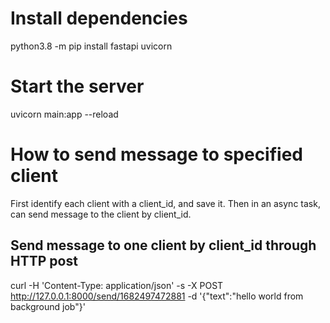 # Install dependencies
python3.8 -m pip install fastapi uvicorn

# Start the server
uvicorn main:app --reload

# How to send message to specified client

First identify each client with a client_id, and save it.
Then in an async task, can send message to the client by client_id.

## Send message to one client by client_id through HTTP post
curl -H 'Content-Type: application/json' -s -X POST http://127.0.0.1:8000/send/1682497472881 -d '{"text":"hello world from background job"}'
